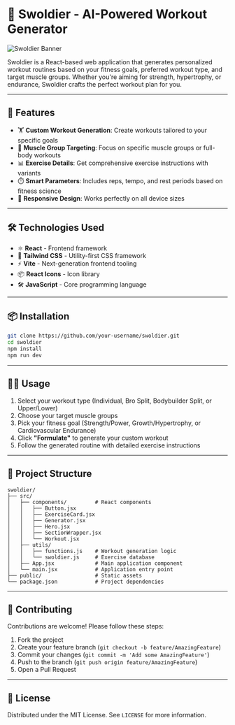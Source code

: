 # 💪 Swoldier - AI-Powered Workout Generator

![Swoldier Banner](https://placehold.co/1200x400?text=Swoldier+-+AI+Workout+Generator)

Swoldier is a React-based web application that generates personalized workout routines based on your fitness goals, preferred workout type, and target muscle groups. Whether you're aiming for strength, hypertrophy, or endurance, Swoldier crafts the perfect workout plan for you.

---

## 🚀 Features

- 🏋️ **Custom Workout Generation**: Create workouts tailored to your specific goals
- 💪 **Muscle Group Targeting**: Focus on specific muscle groups or full-body workouts
- 📊 **Exercise Details**: Get comprehensive exercise instructions with variants
- ⏱️ **Smart Parameters**: Includes reps, tempo, and rest periods based on fitness science
- 📱 **Responsive Design**: Works perfectly on all device sizes

---

## 🛠 Technologies Used

- ⚛️ **React** - Frontend framework
- 🎨 **Tailwind CSS** - Utility-first CSS framework
- ⚡ **Vite** - Next-generation frontend tooling
- 📦 **React Icons** - Icon library
- 🛠️ **JavaScript** - Core programming language

---

## 📦 Installation

```bash
git clone https://github.com/your-username/swoldier.git
cd swoldier
npm install
npm run dev
```

---

## 🧑‍💻 Usage

1. Select your workout type (Individual, Bro Split, Bodybuilder Split, or Upper/Lower)
2. Choose your target muscle groups
3. Pick your fitness goal (Strength/Power, Growth/Hypertrophy, or Cardiovascular Endurance)
4. Click **"Formulate"** to generate your custom workout
5. Follow the generated routine with detailed exercise instructions

---

## 📁 Project Structure

```
swoldier/
├── src/
│   ├── components/         # React components
│   │   ├── Button.jsx
│   │   ├── ExerciseCard.jsx
│   │   ├── Generator.jsx
│   │   ├── Hero.jsx
│   │   ├── SectionWrapper.jsx
│   │   └── Workout.jsx
│   ├── utils/
│   │   ├── functions.js    # Workout generation logic
│   │   └── swoldier.js     # Exercise database
│   ├── App.jsx             # Main application component
│   └── main.jsx            # Application entry point
├── public/                 # Static assets
└── package.json            # Project dependencies
```

---

## 🤝 Contributing

Contributions are welcome! Please follow these steps:

1. Fork the project
2. Create your feature branch (`git checkout -b feature/AmazingFeature`)
3. Commit your changes (`git commit -m 'Add some AmazingFeature'`)
4. Push to the branch (`git push origin feature/AmazingFeature`)
5. Open a Pull Request

---

## 📜 License

Distributed under the MIT License. See `LICENSE` for more information.
